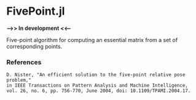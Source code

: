 # FivePoint.jl

**-->> In development <<--**

Five-point algorithm for computing an essential matrix from a set of corresponding points.

### References

```
D. Nister, "An efficient solution to the five-point relative pose problem,"
in IEEE Transactions on Pattern Analysis and Machine Intelligence,
vol. 26, no. 6, pp. 756-770, June 2004, doi: 10.1109/TPAMI.2004.17.
```
